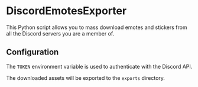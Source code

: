 # DiscordEmotesExporter

This Python script allows you to mass download emotes and stickers from all the Discord servers you are a member of.

## Configuration

The `TOKEN` environment variable is used to authenticate with the Discord API.

The downloaded assets will be exported to the `exports` directory.